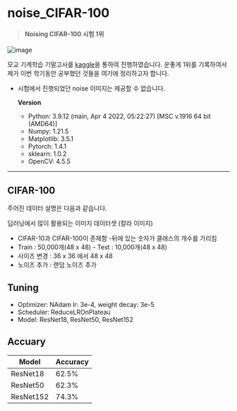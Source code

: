 # noise_CIFAR-100
> #### Noising CIFAR-100 시험 1위

![image](https://user-images.githubusercontent.com/76248669/174354160-9bfc8a81-9ca3-4f2d-8e1c-1fc7a9f42c51.png)

모교 기계학습 기말고사를 [kaggle](https://www.kaggle.com/competitions/cifar-100-classification)을 통하여 진행하였습니다. 운좋게 1위를 기록하여서 제가 이번 학기동안 공부했던 것들을 여기에 정리하고자 합니다.

- 시험에서 진행되었던 noise 이미지는 제공할 수 없습니다. 

  **Version**

  - Python: 3.9.12 (main, Apr  4 2022, 05:22:27) [MSC v.1916 64 bit (AMD64)]
  - Numpy: 1.21.5
  - Matplotlib: 3.5.1
  - Pytorch: 1.4.1
  - sklearn: 1.0.2
  - OpenCV: 4.5.5

------

## CIFAR-100

주어진 데이터 설명은 다음과 같습니다.

딥러닝에서 많이 활용되는 이미지 데이터셋 (칼라 이미지)

- CIFAR-10과 CIFAR-100이 존재함 -뒤에 있는 숫자가 클래스의 개수를 가리킴 
- Train : 50,000개(48 x 48) - Test : 10,000개(48 x 48) 
- 사이즈 변경 : 36 x 36 에서 48 x 48 
- 노이즈 추가 : 랜덤 노이즈 추가

## Tuning

- Optimizer: NAdam lr: 3e-4, weight decay: 3e-5
- Scheduler: ReduceLROnPlateau
- Model: ResNet18, ResNet50, ResNet152

## Accuary

| Model     | Accuracy |
| --------- | -------- |
| ResNet18  | 62.5%    |
| ResNet50  | 62.3%    |
| ResNet152 | 74.3%    |

